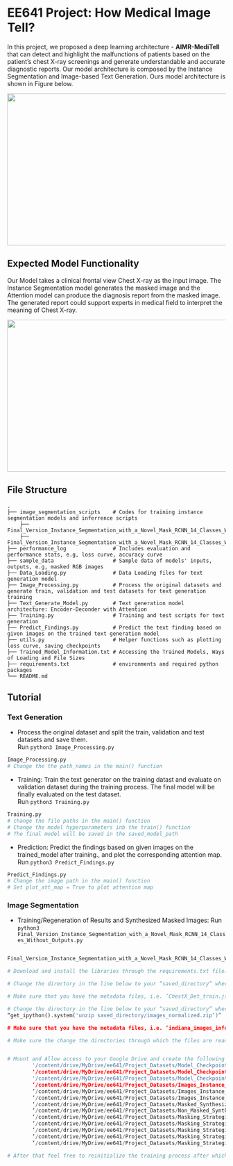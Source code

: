 # EE641 Project: How Medical Image Tell? 
In this project, we proposed a deep learning architecture - **AIMR-MediTell** that can detect and highlight the malfunctions of patients based on the patient’s chest X-ray screenings and generate understandable and accurate diagnostic reports. Our model architecture is composed by the Instance Segmentation and Image-based Text Generation. Ours model architecture is shown in Figure below. 

<img src="https://user-images.githubusercontent.com/63425702/236669671-2c4f58f4-8785-48d7-a5a3-012b024a08d4.jpg" width="700" height="350">

## Expected Model Functionality
Our Model takes a clinical frontal view Chest X-ray as the input image. The Instance Segmentation model generates the masked image and the Attention model can produce the diagnosis report from the masked image. The generated report could support experts in medical field to interpret the meaning of Chest X-ray. 

<img src="https://user-images.githubusercontent.com/63425702/236601842-a55dd16c-da53-4b19-90d6-a25c82c5dece.png" width="700" height="350">

## File Structure 

    .
    ├── image_segmentation_scripts    # Codes for training instance segmentation models and inferrence scripts
        ├── Final_Version_Instance_Segmentation_with_a_Novel_Mask_RCNN_14_Classes_Without_Outputs.ipynb
        ├── Final_Version_Instance_Segmentation_with_a_Novel_Mask_RCNN_14_Classes_Without_Outputs.py
    ├── performance_log               # Includes evaluation and performance stats, e.g, loss curve, accuracy curve
    ├── sample_data                   # Sample data of models' inputs, outputs, e.g, masked RGB images
    ├── Data_Loading.py               # Data Loading files for text generation model
    ├── Image_Processing.py           # Process the original datasets and generate train, validation and test datasets for text generation training
    ├── Text_Generate_Model.py        # Text generation model architecture: Encoder-Deconder with Attention
    ├── Training.py                   # Training and test scripts for text generation
    ├── Predict_Findings.py           # Predict the text finding based on given images on the trained text generation model
    ├── utils.py                      # Helper functions such as plotting loss curve, saving checkpoints
    ├── Trained_Model_Information.txt # Accessing the Trained Models, Ways of Loading and File Sizes
    ├── requirements.txt              # environments and required python packages
    └── README.md


## Tutorial
### Text Generation

+ Process the original dataset and split the train, validation and test datasets and save them. \
Run `python3 Image_Processing.py`
```Python
Image_Processing.py
# Change the the path_names in the main() function 
```


+ Training: Train the text generator on the training datast and evaluate on validation dataset during the training process. The final model will be finally evaluated on the test dataset. \
 Run `python3 Training.py`
```Python
Training.py
# change the file paths in the main() function
# Change the model hyperparameters inb the train() function
# The final model will be saved in the saved_model_path
```

+ Prediction: Predict the findings based on given images on the trained_model after training., and plot the corresponding attention map. \
     Run `python3 Predict_Findings.py`
```Python
Predict_Findings.py
# Change the image path in the main() function
# Set plot_att_map = True to plot attention map
```

### Image Segmentation

+ Training/Regeneration of Results and Synthesized Masked Images:
     Run `python3 Final_Version_Instance_Segmentation_with_a_Novel_Mask_RCNN_14_Classes_Without_Outputs.py`
```Python

Final_Version_Instance_Segmentation_with_a_Novel_Mask_RCNN_14_Classes_Without_Outputs.py

# Download and install the libraries through the requirements.txt file.

# Change the directory in the line below to your “saved_directory” where the zipped ChestXDet Dataset resides: “get_ipython().system('unzip saved_directory/ChestXDet_Dataset.zip’)”

# Make sure that you have the metadata files, i.e. ‘ChestX_Det_train.json’ and ‘ChestX_Det_test.json’ in your “saved_directory”

# Change the directory in the line below to your “saved_directory” where the zipped Indiana University Dataset resides as “images_normalized.zip”:
“get_ipython().system('unzip saved_directory/images_normalized.zip’)”

# Make sure that you have the metadata files, i.e. ‘indiana_images_info.csv’ in your “saved_directory”

# Make sure the change the directories through which the files are read either via “json.open” or “pandas.read_csv” to “saved_directory/name_of_the_file_read”.


# Mount and Allow access to your Google Drive and create the following directories through your drive:
        '/content/drive/MyDrive/ee641/Project_Datasets/Model_Checkpoints_1’
        '/content/drive/MyDrive/ee641/Project_Datasets/Model_Checkpoints_2’
        '/content/drive/MyDrive/ee641/Project_Datasets/Model_Checkpoints_3’
        ‘/content/drive/MyDrive/ee641/Project_Datasets/Images_Instance_Segmentation_1/’
        ‘/content/drive/MyDrive/ee641/Project_Datasets/Images_Instance_Segmentation_2/‘
        ‘/content/drive/MyDrive/ee641/Project_Datasets/Images_Instance_Segmentation_3/’
        ‘/content/drive/MyDrive/ee641/Project_Datasets/Masked_Synthesized_Indiana_University_Dataset/’
        ‘/content/drive/MyDrive/ee641/Project_Datasets/Non_Masked_Synthesized_Indiana_University_Dataset/’
        ‘/content/drive/MyDrive/ee641/Project_Datasets/Masking_Strategies_Best_Model_05_Threshold/’
        ‘/content/drive/MyDrive/ee641/Project_Datasets/Masking_Strategies_Best_Model_06_Threshold/’
        ‘/content/drive/MyDrive/ee641/Project_Datasets/Masking_Strategies_Best_Model_07_Threshold/’
        ‘/content/drive/MyDrive/ee641/Project_Datasets/Masking_Strategies_Best_Model_08_Threshold/’
        ‘/content/drive/MyDrive/ee641/Project_Datasets/Masking_Strategies_Best_Model_Otsu_Threshold/’

# After that feel free to reinitialize the training process after which you can regenerate the results for. Please kindly keep in mind that you need a GPU RAM Space of at least 40 GB as a requirement to go through the time-consuming training process. Otherwise, you need to change certain parameters such as the batch size during the training or the image sizes being fed to the models manually to be inline with your computational requirements. Also, please kindly refer to the "Trained_Model_Information.txt" on ways to access the pretrained model files.
```
